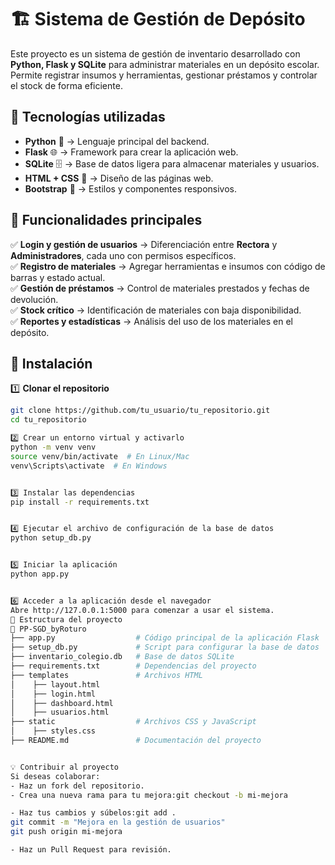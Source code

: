 # 🏗️ Sistema de Gestión de Depósito

Este proyecto es un sistema de gestión de inventario desarrollado con **Python, Flask y SQLite** para administrar materiales en un depósito escolar. Permite registrar insumos y herramientas, gestionar préstamos y controlar el stock de forma eficiente.

## 🚀 Tecnologías utilizadas
- **Python** 🐍 → Lenguaje principal del backend.
- **Flask** 🌐 → Framework para crear la aplicación web.
- **SQLite** 🗄️ → Base de datos ligera para almacenar materiales y usuarios.
- **HTML + CSS** 🎨 → Diseño de las páginas web.
- **Bootstrap** 📏 → Estilos y componentes responsivos.

## 📌 Funcionalidades principales
✅ **Login y gestión de usuarios** → Diferenciación entre **Rectora** y **Administradores**, cada uno con permisos específicos.  
✅ **Registro de materiales** → Agregar herramientas e insumos con código de barras y estado actual.  
✅ **Gestión de préstamos** → Control de materiales prestados y fechas de devolución.  
✅ **Stock crítico** → Identificación de materiales con baja disponibilidad.  
✅ **Reportes y estadísticas** → Análisis del uso de los materiales en el depósito.  

## 🔧 Instalación
1️⃣ **Clonar el repositorio**  
   ```sh
   git clone https://github.com/tu_usuario/tu_repositorio.git
   cd tu_repositorio

2️⃣ Crear un entorno virtual y activarlo
python -m venv venv
source venv/bin/activate  # En Linux/Mac
venv\Scripts\activate  # En Windows


3️⃣ Instalar las dependencias
pip install -r requirements.txt


4️⃣ Ejecutar el archivo de configuración de la base de datos
python setup_db.py


5️⃣ Iniciar la aplicación
python app.py


6️⃣ Acceder a la aplicación desde el navegador
Abre http://127.0.0.1:5000 para comenzar a usar el sistema.
📂 Estructura del proyecto
📂 PP-SGD_byRoturo
 ├── app.py                  # Código principal de la aplicación Flask
 ├── setup_db.py             # Script para configurar la base de datos
 ├── inventario_colegio.db   # Base de datos SQLite
 ├── requirements.txt        # Dependencias del proyecto
 ├── templates               # Archivos HTML
 │    ├── layout.html
 │    ├── login.html
 │    ├── dashboard.html
 │    ├── usuarios.html
 ├── static                  # Archivos CSS y JavaScript
 │    ├── styles.css
 ├── README.md               # Documentación del proyecto


💡 Contribuir al proyecto
Si deseas colaborar:
- Haz un fork del repositorio.
- Crea una nueva rama para tu mejora:git checkout -b mi-mejora

- Haz tus cambios y súbelos:git add .
git commit -m "Mejora en la gestión de usuarios"
git push origin mi-mejora

- Haz un Pull Request para revisión.
